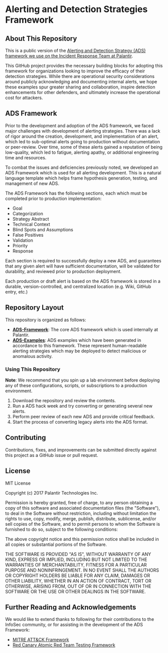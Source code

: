# Alerting and Detection Strategies Framework

## About This Repository
This is a public version of the [Alerting and Detection Strategy (ADS) framework we use on the Incident Response Team at Palantir](https://www.medium.com/@palantir). 

This GitHub project provides the necessary building blocks for adopting this framework for organizations looking to improve the efficacy of their detection strategies. While there are operational security considerations around publicly acknowledging and documenting internal alerts, we hope these examples spur greater sharing and collaboration, inspire detection enhancements for other defenders, and ultimately increase the operational cost for attackers.

## ADS Framework
Prior to the development and adoption of the ADS framework, we faced major challenges with development of alerting strategies. There was a lack of rigor around the creation, development, and implementation of an alert, which led to sub-optimal alerts going to production without documentation or peer-review. Over time, some of these alerts gained a reputation of being low-quality, which led to fatigue, alerting apathy, or additional engineering time and resources.

To combat the issues and deficiencies previously noted, we developed an ADS Framework which is used for all alerting development. This is a natural language template which helps frame hypothesis generation, testing, and management of new ADS. 

The ADS Framework has the following sections, each which must be completed prior to production implementation:

* Goal
* Categorization
* Strategy Abstract
* Technical Context
* Blind Spots and Assumptions
* False Positives
* Validation
* Priority
* Response

Each section is required to successfully deploy a new ADS, and guarantees that any given alert will have sufficient documentation, will be validated for durability, and reviewed prior to production deployment. 

Each production or draft alert is based on the ADS framework is stored in a durable, version-controlled, and centralized location (e.g. Wiki, GitHub entry, etc.) 

## Repository Layout
This repository is organized as follows:
* [**ADS-Framework**](./ADS-Framework.md): The core ADS framework which is used internally at Palantir.
* [**ADS-Examples**](./ADS-Examples/): ADS examples which have been generated in accordance to this framework. These represent human-readable alerting strategies which may be deployed to detect malicious or anomalous activity.

### Using This Repository
**Note**: We recommend that you spin up a lab environment before deploying any of these configurations, scripts, or subscriptions to a production environment.

1. Download the repository and review the contents.
2. Run a ADS hack week and try converting or generating several new alerts.
3. Perform peer review of each new ADS and provide critical feedback. 
4. Start the process of converting legacy alerts into the ADS format.

## Contributing
Contributions, fixes, and improvements can be submitted directly against this project as a GitHub issue or pull request. 

## License
MIT License

Copyright (c) 2017 Palantir Technologies Inc.

Permission is hereby granted, free of charge, to any person obtaining a copy
of this software and associated documentation files (the "Software"), to deal
in the Software without restriction, including without limitation the rights
to use, copy, modify, merge, publish, distribute, sublicense, and/or sell
copies of the Software, and to permit persons to whom the Software is
furnished to do so, subject to the following conditions:

The above copyright notice and this permission notice shall be included in all
copies or substantial portions of the Software.

THE SOFTWARE IS PROVIDED "AS IS", WITHOUT WARRANTY OF ANY KIND, EXPRESS OR
IMPLIED, INCLUDING BUT NOT LIMITED TO THE WARRANTIES OF MERCHANTABILITY,
FITNESS FOR A PARTICULAR PURPOSE AND NONINFRINGEMENT. IN NO EVENT SHALL THE
AUTHORS OR COPYRIGHT HOLDERS BE LIABLE FOR ANY CLAIM, DAMAGES OR OTHER
LIABILITY, WHETHER IN AN ACTION OF CONTRACT, TORT OR OTHERWISE, ARISING FROM,
OUT OF OR IN CONNECTION WITH THE SOFTWARE OR THE USE OR OTHER DEALINGS IN THE
SOFTWARE.

## Further Reading and Acknowledgements

We would like to extend thanks to following for their contributions to the InfoSec community, or for assisting in the development of the ADS Framework:

* [MITRE ATT&CK Framework](https://attack.mitre.org/wiki/Main_Page)
* [Red Canary Atomic Red Team Testing Framework](https://github.com/redcanaryco/atomic-red-team)
